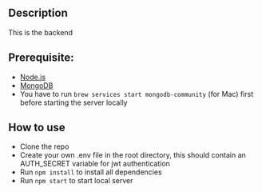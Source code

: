 ## Description

This is the backend

## Prerequisite:
- [Node.js](https://nodejs.org/en/download/)
- [MongoDB](https://www.mongodb.com/docs/v4.4/installation/)
- You have to run `brew services start mongodb-community` (for Mac) first before starting the server locally

## How to use

- Clone the repo
- Create your own .env file in the root directory, this should contain an AUTH_SECRET variable for jwt authentication
- Run `npm install` to install all dependencies
- Run `npm start` to start local server

